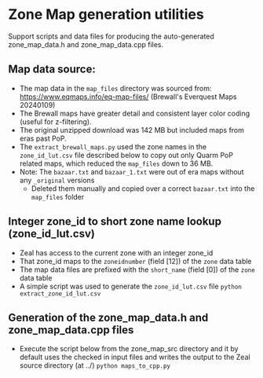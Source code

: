 # Zone Map generation utilities

Support scripts and data files for producing the auto-generated zone_map_data.h and zone_map_data.cpp files.

## Map data source:
* The map data in the `map_files` directory was sourced from:
  https://www.eqmaps.info/eq-map-files/ (Brewall's Everquest Maps 20240109)
* The Brewall maps have greater detail and consistent layer color coding (useful for z-filtering).
* The original unzipped download was 142 MB but included maps from eras past PoP.
* The `extract_brewall_maps.py` used the zone names in the `zone_id_lut.csv` file described below
  to copy out only Quarm PoP related maps, which reduced the `map_files` down to 36 MB.
* Note: The `bazaar.txt` and `bazaar_1.txt` were out of era maps without any `_original` versions
  - Deleted them manually and copied over a correct `bazaar.txt` into the `map_files` folder

## Integer zone_id to short zone name lookup (zone_id_lut.csv)
* Zeal has access to the current zone with an integer zone_id
* That zone_id maps to the `zoneidnumber` (field [12]) of the `zone` data table
* The map data files are prefixed with the `short_name` (field [0]) of the `zone` data table
* A simple script was used to generate the `zone_id_lut.csv` file
  `python extract_zone_id_lut.csv`

## Generation of the zone_map_data.h and zone_map_data.cpp files
* Execute the script below from the zone_map_src directory and it by default uses the checked in
  input files and writes the output to the Zeal source directory (at ../)
  `python maps_to_cpp.py`
